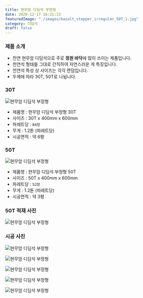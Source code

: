 ```yaml
---
title: 현무암 디딤석 부정형
date: 2020-12-17 16:21:13
featuredImage: "./images/basalt_stepper_irregular_50T_1.jpg"
category: 디딤석
draft: false
---
```


### 제품 소개

- 천연 현무암 디딤석으로 주로 **정원 바닥**에 많이 쓰이는 제품입니다.
- 천연석 형태를 그대로 간직하여 자연스러운 게 특징입니다.
- 천연석 특성 상 사이즈는 각각 랜덤입니다.
- 두께에 따라 30T, 50T로 나뉩니다.

### 30T

![현무암 디딤석 부정형](./images/basalt_stepper_irregular_30T_1.jpg)

- 제품명 : 현무암 디딤석 부정형 30T
- 사이즈 : 30T x 400mm x 600mm
- 파레트당 : `84장`
- 무게 : 1.2톤 (파레트당)
- 시공면적 : 약 6평

### 50T

![현무암 디딤석 부정형](./images/basalt_stepper_irregular_50T_1.jpg)

- 제품명 : 현무암 디딤석 부정형 50T
- 사이즈 : 50T x 400mm x 600mm
- 파레트당 : `52장`
- 무게 : 1.2톤 (파레트당)
- 시공면적 : 약 3평

### 50T 적재 사진

![현무암 디딤석 부정형](./images/basalt_stepper_irregular_50T_2.jpg)

### 시공 사진

![현무암 디딤석 부정형](./images/basalt_stepper_irregular_1.jpg)

![현무암 디딤석 부정형](./images/basalt_stepper_irregular_2.jpg)

![현무암 디딤석 부정형](./images/basalt_stepper_irregular_3.jpg)

![현무암 디딤석 부정형](./images/basalt_stepper_irregular_4.jpg)

![현무암 디딤석 부정형](./images/basalt_stepper_irregular_5.jpg)